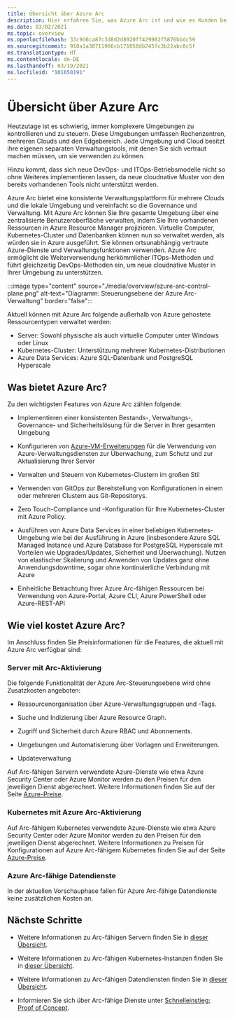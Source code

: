 ```yaml
---
title: Übersicht über Azure Arc
description: Hier erfahren Sie, was Azure Arc ist und wie es Kunden bei der Verwaltung und Governance ihrer Hybridressourcen mit anderen Azure-Diensten und -Features unterstützt.
ms.date: 03/02/2021
ms.topic: overview
ms.openlocfilehash: 33c9d6ca87c3d8d2d8920ff429902f5876bbdc59
ms.sourcegitcommit: 910a1a38711966cb171050db245fc3b22abc8c5f
ms.translationtype: HT
ms.contentlocale: de-DE
ms.lasthandoff: 03/19/2021
ms.locfileid: "101650191"
---
```

# <a name="azure-arc-overview"></a>Übersicht über Azure Arc

Heutzutage ist es schwierig, immer komplexere Umgebungen zu kontrollieren und zu steuern. Diese Umgebungen umfassen Rechenzentren, mehreren Clouds und den Edgebereich. Jede Umgebung und Cloud besitzt ihre eigenen separaten Verwaltungstools, mit denen Sie sich vertraut machen müssen, um sie verwenden zu können.

Hinzu kommt, dass sich neue DevOps- und ITOps-Betriebsmodelle nicht so ohne Weiteres implementieren lassen, da neue cloudnative Muster von den bereits vorhandenen Tools nicht unterstützt werden.

Azure Arc bietet eine konsistente Verwaltungsplattform für mehrere Clouds und die lokale Umgebung und vereinfacht so die Governance und Verwaltung. Mit Azure Arc können Sie Ihre gesamte Umgebung über eine zentralisierte Benutzeroberfläche verwalten, indem Sie Ihre vorhandenen Ressourcen in Azure Resource Manager projizieren. Virtuelle Computer, Kubernetes-Cluster und Datenbanken können nun so verwaltet werden, als würden sie in Azure ausgeführt. Sie können ortsunabhängig vertraute Azure-Dienste und Verwaltungsfunktionen verwenden. Azure Arc ermöglicht die Weiterverwendung herkömmlicher ITOps-Methoden und führt gleichzeitig DevOps-Methoden ein, um neue cloudnative Muster in Ihrer Umgebung zu unterstützen.

:::image type="content" source="./media/overview/azure-arc-control-plane.png" alt-text="Diagramm: Steuerungsebene der Azure Arc-Verwaltung" border="false":::

Aktuell können mit Azure Arc folgende außerhalb von Azure gehostete Ressourcentypen verwaltet werden:

* Server: Sowohl physische als auch virtuelle Computer unter Windows oder Linux
* Kubernetes-Cluster: Unterstützung mehrerer Kubernetes-Distributionen
* Azure Data Services: Azure SQL-Datenbank und PostgreSQL Hyperscale

## <a name="what-does-azure-arc-deliver"></a>Was bietet Azure Arc?

Zu den wichtigsten Features von Azure Arc zählen folgende:

* Implementieren einer konsistenten Bestands-, Verwaltungs-, Governance- und Sicherheitslösung für die Server in Ihrer gesamten Umgebung

* Konfigurieren von [Azure-VM-Erweiterungen](./servers/manage-vm-extensions.md) für die Verwendung von Azure-Verwaltungsdiensten zur Überwachung, zum Schutz und zur Aktualisierung Ihrer Server

* Verwalten und Steuern von Kubernetes-Clustern im großen Stil

* Verwenden von GitOps zur Bereitstellung von Konfigurationen in einem oder mehreren Clustern aus Git-Repositorys.

*  Zero Touch-Compliance und -Konfiguration für Ihre Kubernetes-Cluster mit Azure Policy.

* Ausführen von Azure Data Services in einer beliebigen Kubernetes-Umgebung wie bei der Ausführung in Azure (insbesondere Azure SQL Managed Instance und Azure Database for PostgreSQL Hyperscale mit Vorteilen wie Upgrades/Updates, Sicherheit und Überwachung). Nutzen von elastischer Skalierung und Anwenden von Updates ganz ohne Anwendungsdowntime, sogar ohne kontinuierliche Verbindung mit Azure

* Einheitliche Betrachtung Ihrer Azure Arc-fähigen Ressourcen bei Verwendung von Azure-Portal, Azure CLI, Azure PowerShell oder Azure-REST-API

## <a name="how-much-does-azure-arc-cost"></a>Wie viel kostet Azure Arc?

Im Anschluss finden Sie Preisinformationen für die Features, die aktuell mit Azure Arc verfügbar sind:

### <a name="arc-enabled-servers"></a>Server mit Arc-Aktivierung

Die folgende Funktionalität der Azure Arc-Steuerungsebene wird ohne Zusatzkosten angeboten:

* Ressourcenorganisation über Azure-Verwaltungsgruppen und -Tags.

* Suche und Indizierung über Azure Resource Graph.

* Zugriff und Sicherheit durch Azure RBAC und Abonnements.

* Umgebungen und Automatisierung über Vorlagen und Erweiterungen.

* Updateverwaltung

Auf Arc-fähigen Servern verwendete Azure-Dienste wie etwa Azure Security Center oder Azure Monitor werden zu den Preisen für den jeweiligen Dienst abgerechnet. Weitere Informationen finden Sie auf der Seite [Azure-Preise](https://azure.microsoft.com/pricing/).

### <a name="azure-arc-enabled-kubernetes"></a>Kubernetes mit Azure Arc-Aktivierung

Auf Arc-fähigem Kubernetes verwendete Azure-Dienste wie etwa Azure Security Center oder Azure Monitor werden zu den Preisen für den jeweiligen Dienst abgerechnet. Weitere Informationen zu Preisen für Konfigurationen auf Azure Arc-fähigem Kubernetes finden Sie auf der Seite [Azure-Preise](https://azure.microsoft.com/pricing/).

### <a name="azure-arc-enabled-data-services"></a>Azure Arc-fähige Datendienste

In der aktuellen Vorschauphase fallen für Azure Arc-fähige Datendienste keine zusätzlichen Kosten an.

## <a name="next-steps"></a>Nächste Schritte

* Weitere Informationen zu Arc-fähigen Servern finden Sie in [dieser Übersicht](./servers/overview.md).

* Weitere Informationen zu Arc-fähigen Kubernetes-Instanzen finden Sie in [dieser Übersicht](./kubernetes/overview.md).

* Weitere Informationen zu Arc-fähigen Datendiensten finden Sie in [dieser Übersicht](https://azure.microsoft.com/services/azure-arc/hybrid-data-services/).

* Informieren Sie sich über Arc-fähige Dienste unter [Schnelleinstieg; Proof of Concept](https://azurearcjumpstart.io/azure_arc_jumpstart/).
